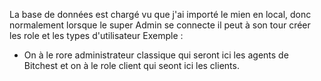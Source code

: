 La base de données est chargé vu que j'ai importé le mien en local, donc normalement lorsque le super Admin se connecte il peut à son tour 
créer les role et les types d'utilisateur Exemple : 
- On à le rore administrateur classique qui seront ici les agents de Bitchest et on à le role client qui seont ici les clients.